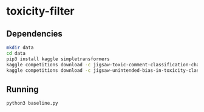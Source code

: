 # toxicity-filter

## Dependencies
```sh
mkdir data
cd data
pip3 install kaggle simpletransformers
kaggle competitions download -c jigsaw-toxic-comment-classification-challenge
kaggle competitions download -c jigsaw-unintended-bias-in-toxicity-classification
```

## Running
```sh
python3 baseline.py
```